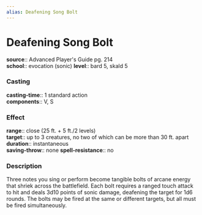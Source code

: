 ```yaml
---
alias: Deafening Song Bolt
---
```


# Deafening Song Bolt 

**source**:: Advanced Player's Guide pg. 214  
**school**:: evocation (sonic)
**level**:: bard 5, skald 5

### Casting 

**casting-time**:: 1 standard action  
**components**:: V, S

### Effect 

**range**:: close (25 ft. + 5 ft./2 levels)  
**target**:: up to 3 creatures, no two of which can be more than 30 ft. apart  
**duration**:: instantaneous  
**saving-throw**:: none
**spell-resistance**:: no

### Description 

Three notes you sing or perform become tangible bolts of arcane energy that shriek across the battlefield. Each bolt requires a ranged touch attack to hit and deals 3d10 points of sonic damage, deafening the target for 1d6 rounds. The bolts may be fired at the same or different targets, but all must be fired simultaneously.
